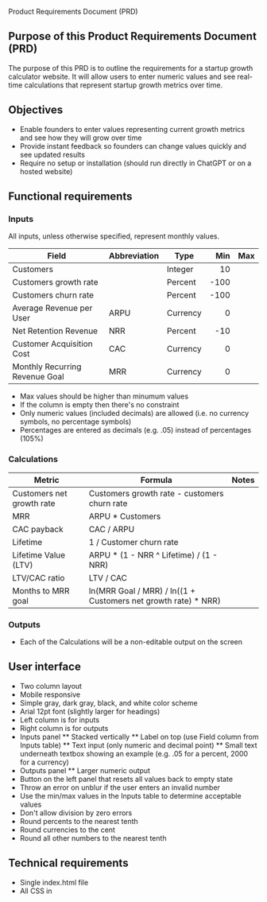Product Requirements Document (PRD)

## Purpose of this Product Requirements Document (PRD)

The purpose of this PRD is to outline the requirements for a startup growth calculator website. It will allow users to enter numeric values and see real-time calculations that represent startup growth metrics over time.

## Objectives
* Enable founders to enter values representing current growth metrics and see how they will grow over time
* Provide instant feedback so founders can change values quickly and see updated results
* Require no setup or installation (should run directly in ChatGPT or on a hosted website)

## Functional requirements

### Inputs

All inputs, unless otherwise specified, represent monthly values.

| Field                               | Abbreviation    |Type        | Min        | Max        |
| ----------------------------------- | --------------- | ---------- | ---------: | ---------: |
| Customers                           |                 | Integer    | 10         |            |
| Customers growth rate               |                 | Percent    | -100       |            |
| Customers churn rate                |                 | Percent    | -100       |            |
| Average Revenue per User            | ARPU            | Currency   | 0          |            |
| Net Retention Revenue               | NRR             | Percent    | -10        |            |
| Customer Acquisition Cost           | CAC             | Currency   | 0          |            |
| Monthly Recurring Revenue Goal      | MRR             | Currency   | 0          |            |

* Max values should be higher than minumum values
* If the column is empty then there's no constraint
* Only numeric values (included decimals) are allowed (i.e. no currency symbols, no percentage symbols)
* Percentages are entered as decimals (e.g. .05) instead of percentages (105%)


### Calculations

| Metric                              | Formula                                                                | Notes
| ----------------------------------- | ---------------------------------------------------------------------- | ----------------------------------- |
| Customers net growth rate           | Customers growth rate - customers churn rate                           |                                     |
| MRR                                 | ARPU * Customers                                                       |                                     |
| CAC payback                         | CAC / ARPU                                                             |                                     |
| Lifetime                            | 1 / Customer churn rate                                                |                                     |
| Lifetime Value (LTV)                | ARPU * (1 - NRR ^ Lifetime) / (1 - NRR)                                |                                     |
| LTV/CAC ratio                       | LTV / CAC                                                              |                                     |
| Months to MRR goal                  | ln(MRR Goal / MRR) / ln((1 + Customers net growth rate) * NRR)         |                                     |


### Outputs

* Each of the Calculations will be a non-editable output on the screen

## User interface

* Two column layout
* Mobile responsive
* Simple gray, dark gray, black, and white color scheme
* Arial 12pt font (slightly larger for headings)
* Left column is for inputs
* Right column is for outputs
* Inputs panel
** Stacked vertically
** Label on top (use Field column from Inputs table)
** Text input (only numeric and decimal point)
** Small text underneath textbox showing an example (e.g. .05 for a percent, 2000 for a currency)
* Outputs panel
** Larger numeric output
* Button on the left panel that resets all values back to empty state
* Throw an error on unblur if the user enters an invalid number
* Use the min/max values in the Inputs table to determine acceptable values
* Don't allow division by zero errors
* Round percents to the nearest tenth
* Round currencies to the cent
* Round all other numbers to the nearest tenth

## Technical requirements
* Single index.html file
* All CSS in <style> tag
* All JS in <script> tag
* No external dependencies
* Responsive layout

## Examples

This is an example of expected output given specific input entered by the user:

Customers: 100
Customers growth rate: .06
Customers churn rate: .02
Average Revenue per User: 25
Net Retention Revenue: 105
Customer Acquisition Cost: 135
Monthly Recurring Revenue Goal: 10000

Expected output:

Customers net growth rate: 4.0%
MRR: $2,500.00
CAC payback: 5.4
Lifetime: 50.0
Lifetime Value (LTV): $5,233.70
LTV/CAC ratio: 38.8
Months to MRR goal: 15.8



## Instructions

Create the index.html file as per the above instructions.


